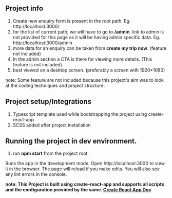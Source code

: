 ## Project info
1. Create new enquiry form is present in the root path. Eg. http://localhost:3000/
2. for the list of current path, we will have to go to **/admin**. link to admin is not provided for this page as it will be having admin specific data. Eg. http://localhost:3000/admin
3. more data for an enquiry can be taken from **create my trip now**. (feature not included)
4. In the admin section a CTA is there for viewing more details. (This feature is not included).
5. best viewed on a desktop screen. (preferably a screen with 1920*1080)
   
note: Some feature are not included because this project's aim was to look at the coding techniques and project structure. 

## Project setup/Integrations
1. Typescript template used while bootstrapping the project using create-react-app
2. SCSS added after project installation


## Running the project in dev environment.
   1. run **npm start** from the project root.
   
   Runs the app in the development mode.
Open http://localhost:3000 to view it in the browser. 
The page will reload if you make edits.
    You will also see any lint errors in the console.


**note: This Project is built using create-react-app and supports all scripts and the configuration provided by the same. [Create React App Doc](https://create-react-app.dev/docs/getting-started/)**